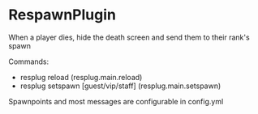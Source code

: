 # RespawnPlugin

When a player dies, hide the death screen and send them to their rank's spawn

Commands:
- resplug reload (resplug.main.reload)
- resplug setspawn [guest/vip/staff] (resplug.main.setspawn)

Spawnpoints and most messages are configurable in config.yml

